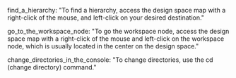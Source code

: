 find_a_hierarchy: "To find a hierarchy, access the design space map with a right-click of the mouse, and left-click on your desired destination."

go_to_the_workspace_node: "To go the workspace node, access the design space map with a right-click of the mouse and left-click on the workspace node, which is usually located in the center on the design space."

change_directories_in_the_console: "To change directories, use the cd (change directory) command."